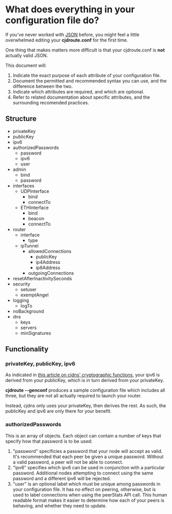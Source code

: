 # What does everything in your configuration file do?

If you've never worked with [JSON](http://en.wikipedia.org/wiki/JSON) before, you might feel a little overwhelmed editing your  **cjdroute.conf** for the first time.

One thing that makes matters more difficult is that your cjdroute.conf is **not** actually valid JSON.

This document will:

1. Indicate the exact purpose of each attribute of your configuration file.
2. Document the permitted and recommended syntax you can use, and the difference between the two.
3. Indicate which attributes are required, and which are optional.
4. Refer to related documentation about specific attributes, and the surrounding recomended practices.

## Structure

* privateKey
* publicKey
* ipv6
* authorizedPasswords
  + password
  + ipv6
  + user
* admin
  + bind
  + password
* interfaces
  + UDPInterface
    + bind
    + connectTo
  + ETHInterface
    + bind
    + beacon
    + connectTo
* router
  + interface
    * type
  + ipTunnel
    * allowedConnections
      + publicKey
      + ip4Address
      + ip6Address
    * outgoingConnections
* resetAfterInactivitySeconds
* security
  + setuser
  + exemptAngel
* logging
  + logTo
* noBackground
* dns
  + keys
  + servers
  + minSignatures

## Functionality

### privateKey, publicKey, ipv6

As indicated in [this article on cjdns' cryptographic functions](cryptography.md), your ipv6 is derived from your publicKey, which is in turn derived from your privateKey.

**cjdroute --genconf** produces a sample configuration file which includes all three, but they are not all actually required to launch your router.

Instead, cjdns only uses your privateKey, then derives the rest. As such, the publicKey and ipv6 are only there for your benefit.

### authorizedPasswords

This is an array of objects. Each object can contain a number of keys that specify how that password is to be used:

1. "password" specificies a password that your node will accept as valid. It's recommended that each peer be given a unique password. Without a valid password, a peer will not be able to connect.
2. "ipv6" specifies which ipv6 can be used in conjunction with a particular password. Additional nodes attempting to connect using the same password and a different ipv6 will be rejected.
3. "user" is an optional label which must be unique among passwords in your configuration file. It has no effect on peering, otherwise, but is used to label connections when using the peerStats API call. This human readable format makes it easier to determine how each of your peers is behaving, and whether they need to update.

